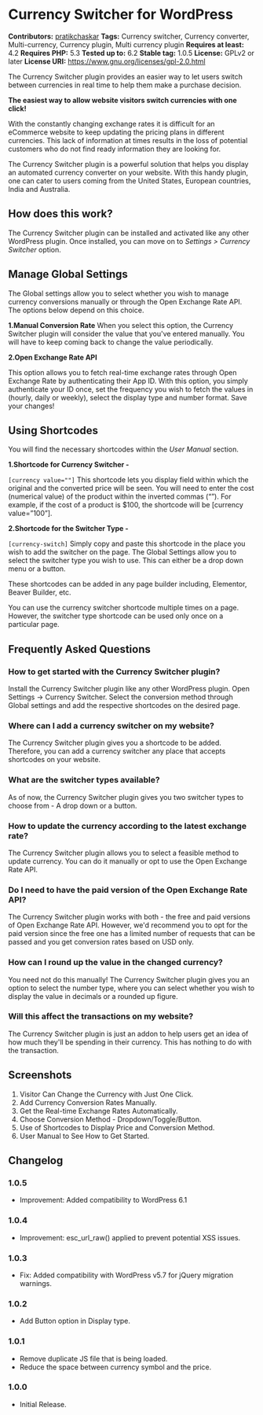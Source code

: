 # Currency Switcher for WordPress #
**Contributors:** [pratikchaskar](https://profiles.wordpress.org/pratikchaskar)
**Tags:** Currency switcher, Currency converter, Multi-currency, Currency plugin, Multi currency plugin
**Requires at least:** 4.2
**Requires PHP:** 5.3
**Tested up to:** 6.2
**Stable tag:** 1.0.5
**License:** GPLv2 or later
**License URI:** https://www.gnu.org/licenses/gpl-2.0.html

The Currency Switcher plugin provides an easier way to let users switch between currencies in real time to help them make a purchase decision.

**The easiest way to allow website visitors switch currencies with one click!**

With the constantly changing exchange rates it is difficult for an eCommerce website to keep updating the pricing plans in different currencies. This lack of information at times results in the loss of potential customers who do not find ready information they are looking for.

The Currency Switcher plugin is a powerful solution that helps you display an automated currency converter on your website. With this handy plugin, one can cater to users coming from the United States, European countries, India and Australia.

## How does this work? ##

The Currency Switcher plugin can be installed and activated like any other WordPress plugin.
Once installed, you can move on to *Settings > Currency Switcher* option.

## Manage Global Settings ##

The Global settings allow you to select whether you wish to manage currency conversions manually or through the Open Exchange Rate API. The options below depend on this choice.

**1.Manual Conversion Rate**
When you select this option, the Currency Switcher plugin will consider the value that you've entered manually. You will have to keep coming back to change the value periodically.

**2.Open Exchange Rate API**

This option allows you to fetch real-time exchange rates through Open Exchange Rate by authenticating their App ID.
With this option, you simply authenticate your ID once, set the frequency you wish to fetch the values in (hourly, daily or weekly), select the display type and number format.
Save your changes!

## Using Shortcodes ##

You will find the necessary shortcodes within the *User Manual* section.

**1.Shortcode for Currency Switcher -**

``[currency value=""]``
This shortcode lets you display field within which the original and the converted price will be seen.
You will need to enter the cost (numerical value) of the product within the inverted commas (“”). For example, if the cost of a product is $100, the shortcode will be [currency value=”100”].

**2.Shortcode for the Switcher Type -**

`[currency-switch]`
Simply copy and paste this shortcode in the place you wish to add the switcher on the page.
The Global Settings allow you to select the switcher type you wish to use. This can either be a drop down menu or a button.

These shortcodes can be added in any page builder including, Elementor, Beaver Builder, etc.

You can use the currency switcher shortcode multiple times on a page. However, the switcher type shortcode can be used only once on a particular page.

## Frequently Asked Questions ##

### How to get started with the Currency Switcher plugin? ###
Install the Currency Switcher plugin like any other WordPress plugin. Open Settings -> Currency Switcher.
Select the conversion method through Global settings and add the respective shortcodes on the desired page.

### Where can I add a currency switcher on my website? ###
The Currency Switcher plugin gives you a shortcode to be added. Therefore, you can add a currency switcher any place that accepts shortcodes on your website.

### What are the switcher types available? ###
As of now, the Currency Switcher plugin gives you two switcher types to choose from - A drop down or a button.

### How to update the currency according to the latest exchange rate? ###
The Currency Switcher plugin allows you to select a feasible method to update currency. You can do it manually or opt to use the Open Exchange Rate API.

### Do I need to have the paid version of the Open Exchange Rate API? ###
The Currency Switcher plugin works with both - the free and paid versions of Open Exchange Rate API. However, we'd recommend you to opt for the paid version since the free one has a limited number of requests that can be passed and you get conversion rates based on USD only.

### How can I round up the value in the changed currency? ###
You need not do this manually! The Currency Switcher plugin gives you an option to select the number type, where you can select whether you wish to display the value in decimals or a rounded up figure.

### Will this affect the transactions on my website? ###
The Currency Switcher plugin is just an addon to help users get an idea of how much they'll be spending in their currency. This has nothing to do with the transaction.

## Screenshots ##

1. Visitor Can Change the Currency with Just One Click.
2. Add Currency Conversion Rates Manually.
3. Get the Real-time Exchange Rates Automatically.
4. Choose Conversion Method - Dropdown/Toggle/Button.
5. Use of Shortcodes to Display Price and Conversion Method.
6. User Manual to See How to Get Started.

## Changelog ##

### 1.0.5 ###
* Improvement: Added compatibility to WordPress 6.1

### 1.0.4 ###
* Improvement: esc_url_raw() applied to prevent potential XSS issues.

### 1.0.3 ###
- Fix: Added compatibility with WordPress v5.7 for jQuery migration warnings.

### 1.0.2 ###
- Add Button option in Display type.

### 1.0.1 ###
- Remove duplicate JS file that is being loaded.
- Reduce the space between currency symbol and the price.

### 1.0.0 ###
- Initial Release.
